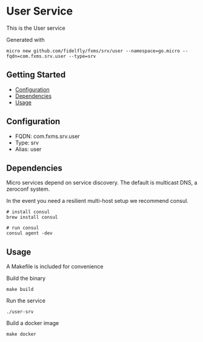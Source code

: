 # User Service

This is the User service

Generated with

```
micro new github.com/fidelfly/fxms/srv/user --namespace=go.micro --fqdn=com.fxms.srv.user --type=srv
```

## Getting Started

- [Configuration](#configuration)
- [Dependencies](#dependencies)
- [Usage](#usage)

## Configuration

- FQDN: com.fxms.srv.user
- Type: srv
- Alias: user

## Dependencies

Micro services depend on service discovery. The default is multicast DNS, a zeroconf system.

In the event you need a resilient multi-host setup we recommend consul.

```
# install consul
brew install consul

# run consul
consul agent -dev
```

## Usage

A Makefile is included for convenience

Build the binary

```
make build
```

Run the service
```
./user-srv
```

Build a docker image
```
make docker
```
